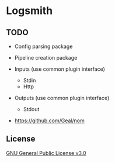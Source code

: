 # Logsmith

## TODO

- Config parsing package
- Pipeline creation package
- Inputs (use common plugin interface)
    - Stdin
    - Http
- Outputs (use common plugin interface)
    - Stdout

- https://github.com/Geal/nom

## License

[GNU General Public License v3.0](LICENSE)

